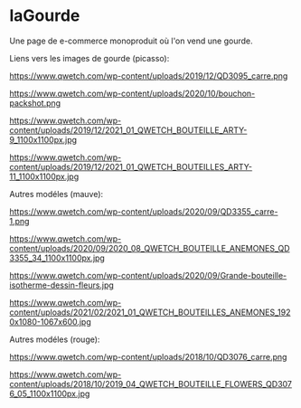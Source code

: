 # laGourde
Une page de e-commerce monoproduit où l'on vend une gourde.

Liens vers les images de gourde (picasso):

https://www.qwetch.com/wp-content/uploads/2019/12/QD3095_carre.png

https://www.qwetch.com/wp-content/uploads/2020/10/bouchon-packshot.png

https://www.qwetch.com/wp-content/uploads/2019/12/2021_01_QWETCH_BOUTEILLE_ARTY-9_1100x1100px.jpg

https://www.qwetch.com/wp-content/uploads/2019/12/2021_01_QWETCH_BOUTEILLES_ARTY-11_1100x1100px.jpg


Autres modéles (mauve):

https://www.qwetch.com/wp-content/uploads/2020/09/QD3355_carre-1.png

https://www.qwetch.com/wp-content/uploads/2020/09/2020_08_QWETCH_BOUTEILLE_ANEMONES_QD3355_34_1100x1100px.jpg

https://www.qwetch.com/wp-content/uploads/2020/09/Grande-bouteille-isotherme-dessin-fleurs.jpg

https://www.qwetch.com/wp-content/uploads/2021/02/2021_01_QWETCH_BOUTEILLES_ANEMONES_1920x1080-1067x600.jpg

Autres modéles (rouge):

https://www.qwetch.com/wp-content/uploads/2018/10/QD3076_carre.png

https://www.qwetch.com/wp-content/uploads/2018/10/2019_04_QWETCH_BOUTEILLE_FLOWERS_QD3076_05_1100x1100px.jpg
